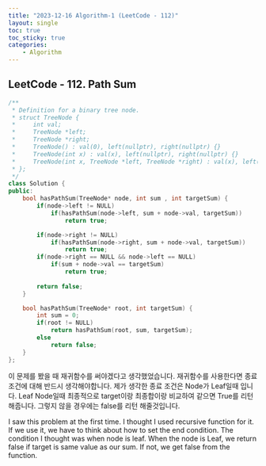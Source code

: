 ```yaml
---
title: "2023-12-16 Algorithm-1 (LeetCode - 112)"
layout: single
toc: true
toc_sticky: true
categories:     
    - Algorithm
---
```


## LeetCode - 112. Path Sum


```c++
/**
 * Definition for a binary tree node.
 * struct TreeNode {
 *     int val;
 *     TreeNode *left;
 *     TreeNode *right;
 *     TreeNode() : val(0), left(nullptr), right(nullptr) {}
 *     TreeNode(int x) : val(x), left(nullptr), right(nullptr) {}
 *     TreeNode(int x, TreeNode *left, TreeNode *right) : val(x), left(left), right(right) {}
 * };
 */
class Solution {
public:
    bool hasPathSum(TreeNode* node, int sum , int targetSum) {
        if(node->left != NULL)
            if(hasPathSum(node->left, sum + node->val, targetSum))
                return true;

        if(node->right != NULL)
            if(hasPathSum(node->right, sum + node->val, targetSum))
                return true;
        if(node->right == NULL && node->left == NULL)
            if(sum + node->val == targetSum)
                return true;
        
        return false;
    }

    bool hasPathSum(TreeNode* root, int targetSum) {
        int sum = 0;
        if(root != NULL)
            return hasPathSum(root, sum, targetSum);
        else
            return false;
    }
};
```

이 문제를 봤을 때 재귀함수를 써야겠다고 생각했었습니다. 재귀함수를 사용한다면 종료 조건에 대해 반드시 생각해야합니다. 제가 생각한 종료 조건은 Node가 Leaf일때 입니다. Leaf Node일때 최종적으로 target이랑 최종합이랑 비교하여 같으면 True를 리턴해줍니다. 그렇지 않을 경우에는 false를 리턴 해줄것입니다.

I saw this problem at the first time. I thought I used recursive function for it. If we use it, we have to think about how to set the end condition. The condition I thought was when node is leaf. When the node is Leaf, we return false if target is same value as our sum. If not, we get false from the function.